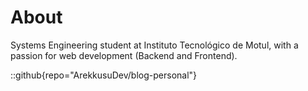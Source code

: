 # About

Systems Engineering student at Instituto Tecnológico de Motul, with a passion for web development (Backend and Frontend).

::github{repo="ArekkusuDev/blog-personal"}